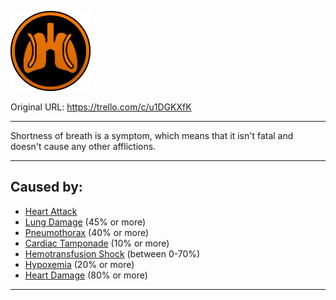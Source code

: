 ![tile006(2).png\|200](./Shortness%20of%20Breath%20-%20Attachments/6718845db30472d958dd7a63.png)

Original URL: https://trello.com/c/u1DGKXfK

---

Shortness of breath is a symptom, which means that it isn't fatal and doesn't cause any other afflictions.

---

## Caused by:

- [Heart Attack](../Heart/Heart%20Attack.md)
- [Lung Damage](../Lungs/Lung%20Damage.md) (45% or more)
- [Pneumothorax](../Lungs/Pneumothorax.md) (40% or more)
- [Cardiac Tamponade](../Heart/Cardiac%20Tamponade.md) (10% or more)
- [Hemotransfusion Shock](../Blood/Hemotransfusion%20Shock.md) (between 0-70%)
- [Hypoxemia](../Blood/Hypoxemia.md) (20% or more)
- [Heart Damage](../Heart/Heart%20Damage.md) (80% or more)

---


